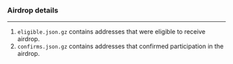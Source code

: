 ### Airdrop details

---

1. `eligible.json.gz` contains addresses that were eligible to receive airdrop.
2. `confirms.json.gz` contains addresses that confirmed participation in the airdrop.
